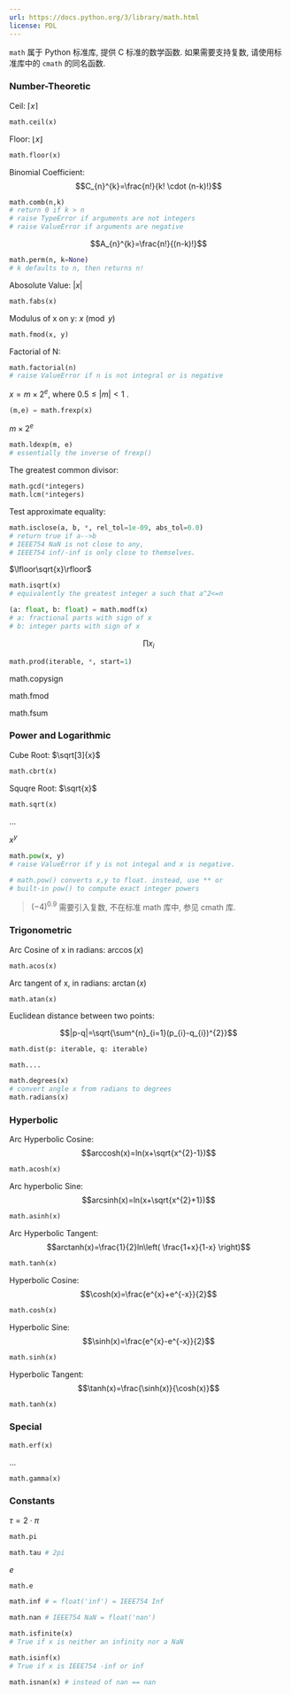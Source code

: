 ```yaml
---
url: https://docs.python.org/3/library/math.html
license: PDL
---
```


`math` 属于 Python 标准库, 提供 C 标准的数学函数. 如果需要支持复数, 请使用标准库中的 `cmath` 的同名函数.

### Number-Theoretic 

Ceil: $\lceil x\rceil$

```python
math.ceil(x)
```

Floor: $\lfloor x\rfloor$

```python
math.floor(x)
```

Binomial Coefficient: $$C_{n}^{k}=\frac{n!}{k! \cdot (n-k)!}$$

```python
math.comb(n,k)
# return 0 if k > n
# raise TypeError if arguments are not integers
# raise ValueError if arguments are negative
```

$$A_{n}^{k}=\frac{n!}{(n-k)!}$$

```python
math.perm(n, k=None)
# k defaults to n, then returns n!
```

Abosolute Value: $|x|$

```python
math.fabs(x)
```

Modulus of x on y: $x\pmod y$

```python
math.fmod(x, y)
```

Factorial of N: 

```python
math.factorial(n)
# raise ValueError if n is not integral or is negative
```

$x=m\times 2^{e}$, where $0.5\leq |m|<1$ .

```python
(m,e) = math.frexp(x) 
```

$m\times 2^{e}$

```python
math.ldexp(m, e) 
# essentially the inverse of frexp()
```

The greatest common divisor:

```python
math.gcd(*integers)
math.lcm(*integers)
```

Test approximate equality:

```python
math.isclose(a, b, *, rel_tol=1e-09, abs_tol=0.0)
# return true if a-->b
# IEEE754 NaN is not close to any, 
# IEEE754 inf/-inf is only close to themselves.
```

$\lfloor\sqrt{x}\rfloor$

```python
math.isqrt(x)
# equivalently the greatest integer a such that a^2<=n
```

```python
(a: float, b: float) = math.modf(x)
# a: fractional parts with sign of x
# b: integer parts with sign of x
```

$$\prod x_{i}$$

```python
math.prod(iterable, *, start=1)
```

math.copysign

math.fmod

math.fsum

### Power and Logarithmic

Cube Root: $\sqrt[3]{x}$

```python
math.cbrt(x)
```

Squqre Root: $\sqrt{x}$

```python
math.sqrt(x)
```

...


$x^{y}$

```python
math.pow(x, y)
# raise ValueError if y is not integal and x is negative.

# math.pow() converts x,y to float. instead, use ** or 
# built-in pow() to compute exact integer powers
```

> $(-4)^{0.9}$ 需要引入复数, 不在标准 math 库中, 参见 cmath 库.

### Trigonometric

Arc Cosine of x in radians: $\arccos (x)$

```python
math.acos(x) 
```

Arc tangent of x, in radians: $\arctan(x)$

```python
math.atan(x)
```

Euclidean distance between two points:

$$|p-q|=\sqrt{\sum^{n}_{i=1}(p_{i}-q_{i})^{2}}$$

```python
math.dist(p: iterable, q: iterable)
```

```
math....
```

```python
math.degrees(x)
# convert angle x from radians to degrees
math.radians(x)
```

### Hyperbolic

Arc Hyperbolic Cosine: $$arccosh(x)=ln(x+\sqrt{x^{2}-1})$$

```python
math.acosh(x)
```

Arc hyperbolic Sine: $$arcsinh(x)=ln(x+\sqrt{x^{2}+1})$$

```python
math.asinh(x)
```

Arc Hyperbolic Tangent: $$arctanh(x)=\frac{1}{2}ln\left( \frac{1+x}{1-x} \right)$$

```python
math.tanh(x)
```

Hyperbolic Cosine: $$\cosh(x)=\frac{e^{x}+e^{-x}}{2}$$

```python
math.cosh(x)
```

Hyperbolic Sine: $$\sinh(x)=\frac{e^{x}-e^{-x}}{2}$$

```python
math.sinh(x)
```

Hyperbolic Tangent: $$\tanh(x)=\frac{\sinh(x)}{\cosh(x)}$$

```python
math.tanh(x)
```

### Special

```python
math.erf(x)
```

...

```python
math.gamma(x)
```


### Constants

$\tau=2\cdot \pi$

```python
math.pi

math.tau # 2pi

```

$e$

```python
math.e
```

```python
math.inf # = float('inf') = IEEE754 Inf

math.nan # IEEE754 NaN = float('nan')
```

```python
math.isfinite(x)
# True if x is neither an infinity nor a NaN

math.isinf(x)
# True if x is IEEE754 -inf or inf

math.isnan(x) # instead of nan == nan
```